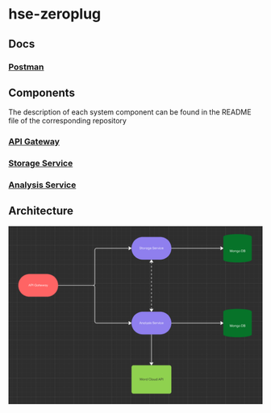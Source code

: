 # hse-zeroplug

## Docs

### [Postman](https://www.postman.com/aaalace/workspace/hse-zeroplug/collection/19178316-64364f4d-be57-45e7-89e4-9d750a451123?action=share&creator=19178316)

## Components

The description of each system component can be found in the README file of the corresponding repository

### [API Gateway](https://github.com/hse-zeroplug/api-gateway)
### [Storage Service](https://github.com/hse-zeroplug/storage-service)
### [Analysis Service](https://github.com/hse-zeroplug/analysis-service)

## Architecture

![architecture](assets/architecture.png)

